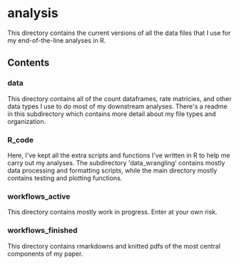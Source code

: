 # analysis

This directory contains the current versions of all the data files that I use for my end-of-the-line analyses in R.

## Contents

### data

This directory contains all of the count dataframes, rate matricies, and other data types I use to do most of my downstream analyses.  There's a readme in this subdirectory which contains more detail about my file types and organization.

### R_code

Here, I've kept all the extra scripts and functions I've written in R to help me carry out my analyses.  The subdirectory 'data_wrangling' contains mostly data processing and formatting scripts, while the main directory mostly contains testing and plotting functions.

### workflows_active

This directory contains mostly work in progress.  Enter at your own risk.

### workflows_finished

This directory contains rmarkdowns and knitted pdfs of the most central components of my paper.
